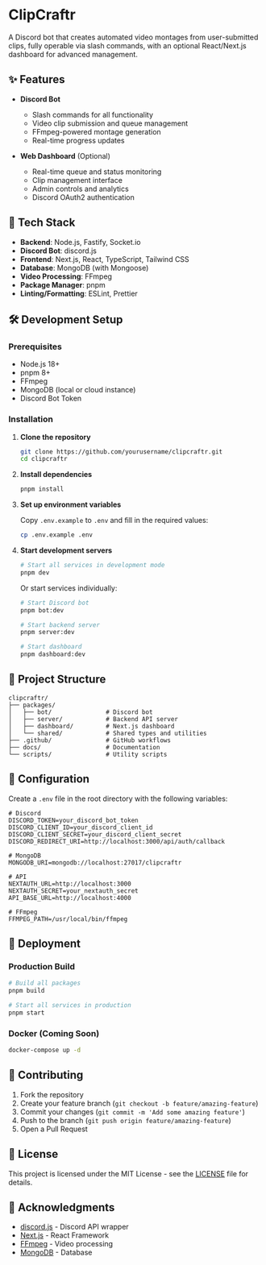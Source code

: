 # ClipCraftr

A Discord bot that creates automated video montages from user-submitted clips, fully operable via slash commands, with an optional React/Next.js dashboard for advanced management.

## ✨ Features

- **Discord Bot**
  - Slash commands for all functionality
  - Video clip submission and queue management
  - FFmpeg-powered montage generation
  - Real-time progress updates

- **Web Dashboard** (Optional)
  - Real-time queue and status monitoring
  - Clip management interface
  - Admin controls and analytics
  - Discord OAuth2 authentication

## 🚀 Tech Stack

- **Backend**: Node.js, Fastify, Socket.io
- **Discord Bot**: discord.js
- **Frontend**: Next.js, React, TypeScript, Tailwind CSS
- **Database**: MongoDB (with Mongoose)
- **Video Processing**: FFmpeg
- **Package Manager**: pnpm
- **Linting/Formatting**: ESLint, Prettier

## 🛠️ Development Setup

### Prerequisites

- Node.js 18+
- pnpm 8+
- FFmpeg
- MongoDB (local or cloud instance)
- Discord Bot Token

### Installation

1. **Clone the repository**

   ```bash
   git clone https://github.com/yourusername/clipcraftr.git
   cd clipcraftr
   ```

2. **Install dependencies**

   ```bash
   pnpm install
   ```

3. **Set up environment variables**

   Copy `.env.example` to `.env` and fill in the required values:

   ```bash
   cp .env.example .env
   ```

4. **Start development servers**

   ```bash
   # Start all services in development mode
   pnpm dev
   ```

   Or start services individually:

   ```bash
   # Start Discord bot
   pnpm bot:dev
   
   # Start backend server
   pnpm server:dev
   
   # Start dashboard
   pnpm dashboard:dev
   ```

## 📁 Project Structure

```text
clipcraftr/
├── packages/
│   ├── bot/               # Discord bot
│   ├── server/            # Backend API server
│   ├── dashboard/         # Next.js dashboard
│   └── shared/            # Shared types and utilities
├── .github/               # GitHub workflows
├── docs/                  # Documentation
└── scripts/               # Utility scripts
```

## 🔧 Configuration

Create a `.env` file in the root directory with the following variables:

```env
# Discord
DISCORD_TOKEN=your_discord_bot_token
DISCORD_CLIENT_ID=your_discord_client_id
DISCORD_CLIENT_SECRET=your_discord_client_secret
DISCORD_REDIRECT_URI=http://localhost:3000/api/auth/callback

# MongoDB
MONGODB_URI=mongodb://localhost:27017/clipcraftr

# API
NEXTAUTH_URL=http://localhost:3000
NEXTAUTH_SECRET=your_nextauth_secret
API_BASE_URL=http://localhost:4000

# FFmpeg
FFMPEG_PATH=/usr/local/bin/ffmpeg
```

## 🚀 Deployment

### Production Build

```bash
# Build all packages
pnpm build

# Start all services in production
pnpm start
```

### Docker (Coming Soon)

```bash
docker-compose up -d
```

## 🤝 Contributing

1. Fork the repository
2. Create your feature branch (`git checkout -b feature/amazing-feature`)
3. Commit your changes (`git commit -m 'Add some amazing feature'`)
4. Push to the branch (`git push origin feature/amazing-feature`)
5. Open a Pull Request

## 📄 License

This project is licensed under the MIT License - see the [LICENSE](LICENSE) file for details.

## 🙏 Acknowledgments

- [discord.js](https://discord.js.org/) - Discord API wrapper
- [Next.js](https://nextjs.org/) - React Framework
- [FFmpeg](https://ffmpeg.org/) - Video processing
- [MongoDB](https://www.mongodb.com/) - Database
